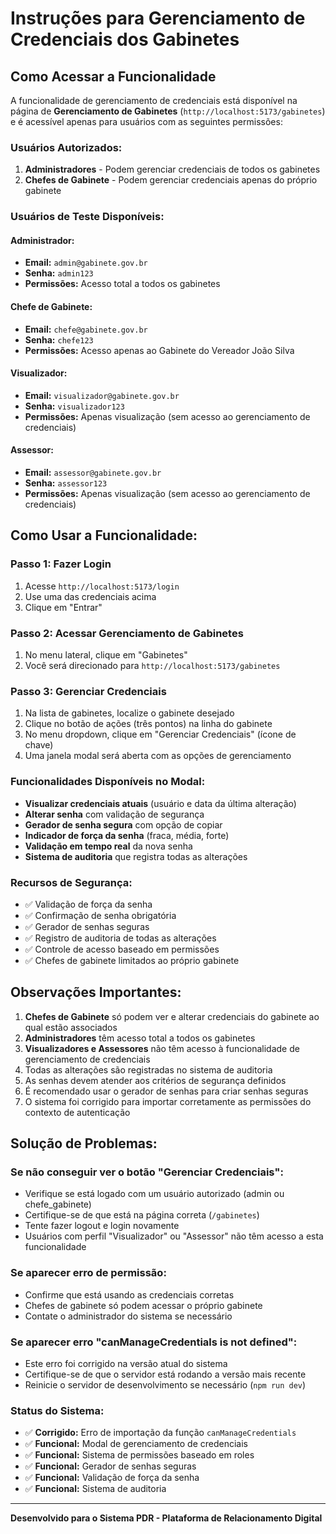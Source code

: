 # Instruções para Gerenciamento de Credenciais dos Gabinetes

## Como Acessar a Funcionalidade

A funcionalidade de gerenciamento de credenciais está disponível na página de **Gerenciamento de Gabinetes** (`http://localhost:5173/gabinetes`) e é acessível apenas para usuários com as seguintes permissões:

### Usuários Autorizados:

1. **Administradores** - Podem gerenciar credenciais de todos os gabinetes
2. **Chefes de Gabinete** - Podem gerenciar credenciais apenas do próprio gabinete

### Usuários de Teste Disponíveis:

#### Administrador:
- **Email:** `admin@gabinete.gov.br`
- **Senha:** `admin123`
- **Permissões:** Acesso total a todos os gabinetes

#### Chefe de Gabinete:
- **Email:** `chefe@gabinete.gov.br`
- **Senha:** `chefe123`
- **Permissões:** Acesso apenas ao Gabinete do Vereador João Silva

#### Visualizador:
- **Email:** `visualizador@gabinete.gov.br`
- **Senha:** `visualizador123`
- **Permissões:** Apenas visualização (sem acesso ao gerenciamento de credenciais)

#### Assessor:
- **Email:** `assessor@gabinete.gov.br`
- **Senha:** `assessor123`
- **Permissões:** Apenas visualização (sem acesso ao gerenciamento de credenciais)

## Como Usar a Funcionalidade:

### Passo 1: Fazer Login
1. Acesse `http://localhost:5173/login`
2. Use uma das credenciais acima
3. Clique em "Entrar"

### Passo 2: Acessar Gerenciamento de Gabinetes
1. No menu lateral, clique em "Gabinetes"
2. Você será direcionado para `http://localhost:5173/gabinetes`

### Passo 3: Gerenciar Credenciais
1. Na lista de gabinetes, localize o gabinete desejado
2. Clique no botão de ações (três pontos) na linha do gabinete
3. No menu dropdown, clique em "Gerenciar Credenciais" (ícone de chave)
4. Uma janela modal será aberta com as opções de gerenciamento

### Funcionalidades Disponíveis no Modal:

- **Visualizar credenciais atuais** (usuário e data da última alteração)
- **Alterar senha** com validação de segurança
- **Gerador de senha segura** com opção de copiar
- **Indicador de força da senha** (fraca, média, forte)
- **Validação em tempo real** da nova senha
- **Sistema de auditoria** que registra todas as alterações

### Recursos de Segurança:

- ✅ Validação de força da senha
- ✅ Confirmação de senha obrigatória
- ✅ Gerador de senhas seguras
- ✅ Registro de auditoria de todas as alterações
- ✅ Controle de acesso baseado em permissões
- ✅ Chefes de gabinete limitados ao próprio gabinete

## Observações Importantes:

1. **Chefes de Gabinete** só podem ver e alterar credenciais do gabinete ao qual estão associados
2. **Administradores** têm acesso total a todos os gabinetes
3. **Visualizadores e Assessores** não têm acesso à funcionalidade de gerenciamento de credenciais
4. Todas as alterações são registradas no sistema de auditoria
5. As senhas devem atender aos critérios de segurança definidos
6. É recomendado usar o gerador de senhas para criar senhas seguras
7. O sistema foi corrigido para importar corretamente as permissões do contexto de autenticação

## Solução de Problemas:

### Se não conseguir ver o botão "Gerenciar Credenciais":
- Verifique se está logado com um usuário autorizado (admin ou chefe_gabinete)
- Certifique-se de que está na página correta (`/gabinetes`)
- Tente fazer logout e login novamente
- Usuários com perfil "Visualizador" ou "Assessor" não têm acesso a esta funcionalidade

### Se aparecer erro de permissão:
- Confirme que está usando as credenciais corretas
- Chefes de gabinete só podem acessar o próprio gabinete
- Contate o administrador do sistema se necessário

### Se aparecer erro "canManageCredentials is not defined":
- Este erro foi corrigido na versão atual do sistema
- Certifique-se de que o servidor está rodando a versão mais recente
- Reinicie o servidor de desenvolvimento se necessário (`npm run dev`)

### Status do Sistema:
- ✅ **Corrigido:** Erro de importação da função `canManageCredentials`
- ✅ **Funcional:** Modal de gerenciamento de credenciais
- ✅ **Funcional:** Sistema de permissões baseado em roles
- ✅ **Funcional:** Gerador de senhas seguras
- ✅ **Funcional:** Validação de força da senha
- ✅ **Funcional:** Sistema de auditoria

---

**Desenvolvido para o Sistema PDR - Plataforma de Relacionamento Digital**
